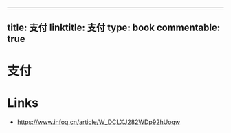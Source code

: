 
---
title: 支付
linktitle: 支付
type: book
commentable: true
---

# 支付

# Links

- https://www.infoq.cn/article/W_DCLXJ282WDp92hUoqw

    